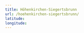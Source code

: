 ```yaml
---
title: Höhenkirchen-Siegertsbrunn
url: /hoehenkirchen-siegertsbrunn/
latitude: 
longitude: 
---
```


